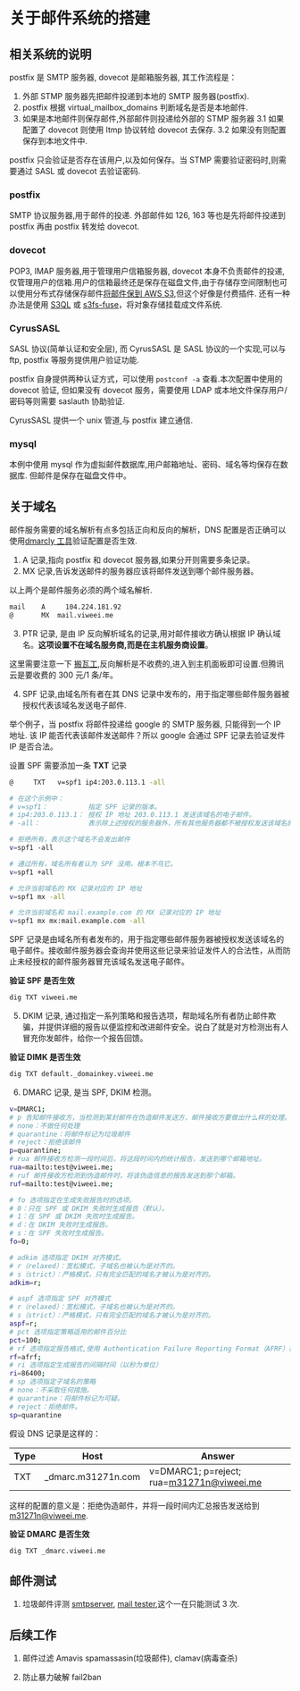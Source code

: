 # 关于邮件系统的搭建

## 相关系统的说明

postfix 是 SMTP 服务器, dovecot 是邮箱服务器, 其工作流程是：

1. 外部 STMP 服务器先把邮件投递到本地的 SMTP 服务器(postfix).
2. postfix 根据 virtual_mailbox_domains 判断域名是否是本地邮件.
3. 如果是本地邮件则保存邮件,外部邮件则投递给外部的 STMP 服务器
   3.1 如果配置了 dovecot 则使用 ltmp 协议转给 dovecot 去保存.
   3.2 如果没有则配置保存到本地文件中.

postfix 只会验证是否存在该用户,以及如何保存。当 STMP 需要验证密码时,则需要通过 SASL 或 dovecot 去验证密码.

### postfix

SMTP 协议服务器,用于邮件的投递. 外部邮件如 126, 163 等也是先将邮件投递到 postfix 再由 postfix 转发给 dovecot.

### dovecot

POP3, IMAP 服务器,用于管理用户信箱服务器, dovecot 本身不负责邮件的投递,仅管理用户的信箱.用户的信箱最终还是保存在磁盘文件,由于存储存空间限制也可以使用分布式存储保存邮件[将邮件保到 AWS S3](https://doc.dovecot.org/2.3/configuration_manual/mail_location/obox/s3/),但这个好像是付费插件. 还有一种办法是使用 [S3QL](https://github.com/s3ql/s3ql) 或 [s3fs-fuse](https://github.com/s3fs-fuse/s3fs-fuse)，将对象存储挂载成文件系统.

### CyrusSASL

SASL 协议(简单认证和安全层), 而 CyrusSASL 是 SASL 协议的一个实现,可以与 ftp, postfix 等服务提供用户验证功能.

postfix 自身提供两种认证方式，可以使用 `postconf -a` 查看.本次配置中使用的 dovecot 验证, 但如果没有 dovecot 服务，需要使用 LDAP 或本地文件保存用户/密码等则需要 saslauth 协助验证.

CyrusSASL 提供一个 unix 管道,与 postfix 建立通信.

### mysql

本例中使用 mysql 作为虚拟邮件数据库,用户邮箱地址、密码、域名等均保存在数据库. 但邮件是保存在磁盘文件中。

## 关于域名

邮件服务需要的域名解析有点多包括正向和反向的解析，DNS 配置是否正确可以使用[dmarcly 工具](https://dmarcly.com/tools/)验证配置是否生效.

1. A 记录,指向 postfix 和 dovecot 服务器,如果分开则需要多条记录。
2. MX 记录,告诉发送邮件的服务器应该将邮件发送到哪个邮件服务器。

以上两个是邮件服务必须的两个域名解析.

```sh
mail	A	  104.224.181.92
@	    MX	mail.viweei.me
```

3. PTR 记录, 是由 IP 反向解析域名的记录,用对邮件接收方确认根据 IP 确认域名。**这项设置不在域名服务商,而是在主机服务商设置**。

这里需要注意一下 [搬瓦工](https://bandwagonhost.com/),反向解析是不收费的,进入到主机面板即可设置.但腾讯云是要收费的 300 元/1 条/年。

4. SPF 记录,由域名所有者在其 DNS 记录中发布的，用于指定哪些邮件服务器被授权代表该域名发送电子邮件.

举个例子，当 postfix 将邮件投递给 google 的 SMTP 服务器, 只能得到一个 IP 地址. 该 IP 能否代表该邮件发送邮件？所以 google 会通过 SPF 记录去验证发件 IP 是否合法。

设置 SPF 需要添加一条 **TXT** 记录

```sh
@     TXT	v=spf1 ip4:203.0.113.1 -all

# 在这个示例中：
# v=spf1：          指定 SPF 记录的版本。
# ip4:203.0.113.1： 授权 IP 地址 203.0.113.1 发送该域名的电子邮件。
# -all：            表示除上述授权的服务器外，所有其他服务器都不被授权发送该域名的电子邮件。

# 拒绝所有，表示这个域名不会发出邮件
v=spf1 -all

# 通过所有，域名所有者认为 SPF 没用，根本不鸟它。
v=spf1 +all

# 允许当前域名的 MX 记录对应的 IP 地址
v=spf1 mx -all

# 允许当前域名和 mail.example.com 的 MX 记录对应的 IP 地址
v=spf1 mx mx:mail.example.com -all
```

SPF 记录是由域名所有者发布的，用于指定哪些邮件服务器被授权发送该域名的电子邮件。接收邮件服务器会查询并使用这些记录来验证发件人的合法性，从而防止未经授权的邮件服务器冒充该域名发送电子邮件。

**验证 SPF 是否生效**

```sh
dig TXT viweei.me
```

5. DKIM 记录, 通过指定一系列策略和报告选项，帮助域名所有者防止邮件欺骗，并提供详细的报告以便监控和改进邮件安全。说白了就是对方检测出有人冒充你发邮件，给你一个报告回馈。

**验证 DIMK 是否生效**

```sh
dig TXT default._domainkey.viweei.me
```

6. DMARC 记录, 是当 SPF, DKIM 检测。

```sh
v=DMARC1;
# p 告知邮件接收方，当检测到某封邮件在伪造邮件发送方，邮件接收方要做出什么样的处理。处理的方式有：
# none：不做任何处理
# quarantine：将邮件标记为垃圾邮件
# reject：拒绝该邮件
p=quarantine;
# rua 邮件接收方检测一段时间后，将这段时间内的统计报告，发送到哪个邮箱地址。
rua=mailto:test@viweei.me;
# ruf 邮件接收方检测到伪造邮件时，将该伪造信息的报告发送到那个邮箱。
ruf=mailto:test@viweei.me;

# fo 选项指定在生成失败报告时的选项。
# 0：只在 SPF 或 DKIM 失败时生成报告（默认）。
# 1：在 SPF 或 DKIM 失败时生成报告。
# d：在 DKIM 失败时生成报告。
# s：在 SPF 失败时生成报告。
fo=0;

# adkim 选项指定 DKIM 对齐模式。
# r（relaxed）：宽松模式，子域名也被认为是对齐的。
# s（strict）：严格模式，只有完全匹配的域名才被认为是对齐的。
adkim=r;

# aspf 选项指定 SPF 对齐模式
# r（relaxed）：宽松模式，子域名也被认为是对齐的。
# s（strict）：严格模式，只有完全匹配的域名才被认为是对齐的。
aspf=r;
# pct 选项指定策略适用的邮件百分比
pct=100;
# rf 选项指定报告格式,使用 Authentication Failure Reporting Format（AFRF）格式生成报告
rf=afrf;
# ri 选项指定生成报告的间隔时间（以秒为单位）
ri=86400;
# sp 选项指定子域名的策略
# none：不采取任何措施。
# quarantine：将邮件标记为可疑。
# reject：拒绝邮件。
sp=quarantine
```

假设 DNS 记录是这样的：

| Type | Host                | Answer                                    |
| ---- | ------------------- | ----------------------------------------- |
| TXT  | \_dmarc.m31271n.com | v=DMARC1; p=reject; rua=m31271n@viweei.me |

这样的配置的意义是：拒绝伪造邮件，并将一段时间内汇总报告发送给到 m31271n@viweei.me.

**验证 DMARC 是否生效**

```sh
dig TXT _dmarc.viweei.me
```

## 邮件测试

1. 垃圾邮件评测 [smtpserver](https://smtpserver.com/cn/mail-tester), [mail tester](https://www.mail-tester.com/),这个一在只能测试 3 次.

## 后续工作

1. 邮件过滤
   Amavis spamassasin(垃圾邮件), clamav(病毒查杀)

2. 防止暴力破解 fail2ban
